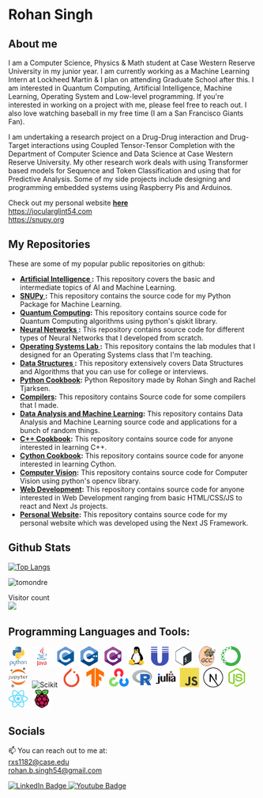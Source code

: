 # Rohan Singh
## About me
I am a Computer Science, Physics & Math student at Case Western Reserve University in my junior year. I am currently working as a Machine Learning Intern at Lockheed Martin & I plan on attending Graduate School after this. I am interested in Quantum Computing, Artificial Intelligence, Machine Learning, Operating System and Low-level programming. If you're interested in working on a project with me, please feel free to reach out. I also love watching baseball in my free time (I am a San Francisco Giants Fan). 

I am undertaking a research project on a Drug-Drug interaction and Drug-Target interactions using Coupled Tensor-Tensor Completion with the Department of Computer Science and Data Science at Case Western Reserve University. My other research work deals with using Transformer based models for Sequence and Token Classification and using that for Predictive Analysis. Some of my side projects include designing and programming embedded systems using Raspberry Pis and Arduinos.



Check out my personal website **<a href="https://jocularglint54.com">here</a>**  
https://jocularglint54.com   
https://snupy.org   

## My Repositories
These are some of my popular public repositories on github:  
 - **<a href="https://github.com/Rohan-s18/Artificial_Intelligence"> Artificial Intelligence </a>:** This repository covers the basic and intermediate topics of AI and Machine Learning.  
  - **<a href="https://github.com/Rohan-s18/SNUPy"> SNUPy </a>:** This repository contains the source code for my Python Package for Machine Learning.    
  - **<a href="https://github.com/Rohan-s18/Quantum_Computing">Quantum Computing</a>:** This repository contains source code for Quantum Computing algorithms using python's qiskit library. 
  - **<a href="https://github.com/Rohan-s18/Neural-Networks">Neural Networks </a>:** This repository contains source code for different types of Neural Networks that I developed from scratch.  
  - **<a href="https://github.com/Rohan-s18/CSDS338_Lab"> Operating Systems Lab </a>:** This repository contains the lab modules that I designed for an Operating Systems class that I'm teaching.  
  - **<a href="https://github.com/Rohan-s18/Data-Structures"> Data Structures </a>:** This repository extensively covers Data Structures and Algorithms that you can use for college or interviews.   
  - **<a href="https://github.com/Rohan-s18/Python-Cookbook"> Python Cookbook</a>:** Python Repository made by Rohan Singh and Rachel Tjarksen.   
  - **<a href="https://github.com/Rohan-s18/Compilers">Compilers</a>:** This repository contains Source code for some compilers that I made. 
  - **<a href="https://github.com/Rohan-s18/Data-Analysis-and-Machine-Learning">Data Analysis and Machine Learning</a>:** This repository contains Data Analysis and Machine Learning source code and applications for a bunch of random things.   
  - **<a href="https://github.com/Rohan-s18/CPP_Cookbook">C++ Cookbook</a>:** This repository contains source code for anyone interested in learning C++.     
  - **<a href="https://github.com/Rohan-s18/Cython-Cookbook">Cython Cookbook</a>:** This repository contains source code for anyone interested in learning Cython.    
  - **<a href="https://github.com/Rohan-s18/Computer-Vision">Computer Vision</a>:** This repository contains source code for Computer Vision using python's opencv library.  
  - **<a href="https://github.com/Rohan-s18/Web_Development">Web Development</a>:** This repository contains source code for anyone interested in Web Development ranging from basic HTML/CSS/JS to react and Next Js projects.  
  - **<a href="https://github.com/Rohan-s18/personal_website">Personal Website</a>:** This repository contains source code for my personal website which was developed using the Next JS Framework.  
  

## Github Stats 
<!--
 [![GitHub Streak](http://github-readme-streak-stats.herokuapp.com?user=Rohan-s18&theme=dark&background=000000)](https://git.io/streak-stats)  
 -->

[![Top Langs](https://github-readme-stats.vercel.app/api/top-langs/?username=Rohan-s18&theme=vision-friendly-dark)](https://github.com/anuraghazra/github-readme-stats)


 <img src="https://github-readme-stats.vercel.app/api?username=Rohan-s18&show_icons=true&theme=great-gatsby" alt="tomondre" />
<br>
  
  

  Visitor count<br>
  <img src="https://profile-counter.glitch.me/Rohan-s18/count.svg" />


## Programming Languages and Tools:
<div>
  <img src="https://github.com/devicons/devicon/blob/master/icons/python/python-original-wordmark.svg" title="Python" alt="Python" width="40" height="40"/>&nbsp;
  <img src="https://github.com/devicons/devicon/blob/master/icons/java/java-original-wordmark.svg" title="Java" alt="Java" width="40" height="40"/>&nbsp;
  <img src="https://github.com/devicons/devicon/blob/master/icons/c/c-original.svg" title="C" alt="C" width="40" height="40"/>&nbsp;
  <img src="https://github.com/devicons/devicon/blob/master/icons/cplusplus/cplusplus-original.svg" title="Cpp" alt="Cpp" width="40" height="40"/>&nbsp;
  <img src="https://github.com/devicons/devicon/blob/master/icons/csharp/csharp-original.svg" title="Csp" alt="Csp" width="40" height="40"/>&nbsp;
  <img src="https://github.com/devicons/devicon/blob/master/icons/linux/linux-original.svg" title="Linux" alt="Linux" width="40" height="40"/>&nbsp;
  <img src="https://github.com/devicons/devicon/blob/master/icons/unix/unix-original.svg" title="UNIX" alt="UNIX" width="40" height="40"/>&nbsp;
  <img src="https://github.com/devicons/devicon/blob/master/icons/bash/bash-original.svg" title="Bash" alt="Bash" width="40" height="40"/>&nbsp;
  <img src="https://github.com/devicons/devicon/blob/master/icons/gcc/gcc-original.svg" title="GCC" alt="GCC" width="40" height="40"/>&nbsp;
  <img src="https://github.com/devicons/devicon/blob/master/icons/anaconda/anaconda-original.svg" title="Anaconda" alt="Anaconda" width="40" height="40"/>&nbsp;
    <img src="https://github.com/devicons/devicon/blob/master/icons/jupyter/jupyter-original-wordmark.svg" title="Jupyter" alt="Jupyter" width="40" height="40"/>&nbsp;
   <img src="https://upload.wikimedia.org/wikipedia/commons/0/05/Scikit_learn_logo_small.svg" title="Scikit" alt="Scikit" width="40" height="40"/>&nbsp;
   <img src="https://github.com/devicons/devicon/blob/master/icons/pytorch/pytorch-original.svg" title="Pytorch" alt="Pytorch" width="40" height="40"/>&nbsp;
    <img src="https://github.com/devicons/devicon/blob/master/icons/tensorflow/tensorflow-original.svg" title="Tensor Flow" alt="Tensor Flow" width="40" height="40"/>&nbsp;
  <img src="https://github.com/devicons/devicon/blob/master/icons/opencv/opencv-original.svg" title="OpenCV" alt="OpenCV" width="40" height="40"/>&nbsp;
  <img src="https://github.com/devicons/devicon/blob/master/icons/r/r-original.svg" title="R" alt="R" width="40" height="40"/>&nbsp;
 <img src="https://github.com/devicons/devicon/blob/master/icons/julia/julia-original-wordmark.svg" title="Julia" alt="Julia" width="40" height="40"/>&nbsp;
  <img src="https://github.com/devicons/devicon/blob/master/icons/javascript/javascript-original.svg" title="JavaScript" alt="JavaScript" width="40" height="40"/>&nbsp;
  <img src="https://github.com/devicons/devicon/blob/master/icons/nextjs/nextjs-line.svg" title="Next" alt="Next" width="40" height="40"/>&nbsp;
  <img src="https://github.com/devicons/devicon/blob/master/icons/nodejs/nodejs-original.svg" title="Node" alt="Node" width="40" height="40"/>&nbsp;     
  <img src="https://github.com/devicons/devicon/blob/master/icons/react/react-original.svg" title="React" alt="React" width="40" height="40"/>&nbsp;
  <img src="https://github.com/devicons/devicon/blob/master/icons/raspberrypi/raspberrypi-original.svg" title="Raspi" alt="Raspi" width="40" height="40"/>&nbsp;
 

  
  
</div>

## Socials
📫 You can reach out to me at:  
rxs1182@case.edu  
rohan.b.singh54@gmail.com  

<div id="badges">
  <a href="https://www.linkedin.com/in/rohan-singh-52a369195/">
    <img src="https://img.shields.io/badge/LinkedIn-blue?style=for-the-badge&logo=linkedin&logoColor=white" alt="LinkedIn Badge"/>
  </a>
  <a href="https://www.youtube.com/channel/UC1boFtqaVRXNFV0Z0ZeZcrA">
    <img src="https://img.shields.io/badge/YouTube-red?style=for-the-badge&logo=youtube&logoColor=white" alt="Youtube Badge"/>
  </a>
</div>

<!--
<img src="https://komarev.com/ghpvc/?username=Rohan-s18&style=flat-square&color=blue" alt=""/>
-->

<!--
**Rohan-s18/Rohan-s18** is a ✨ _special_ ✨ repository because its `README.md` (this file) appears on your GitHub profile.

Here are some ideas to get you started:

- 🔭 I’m currently working on ...
- 🌱 I’m currently learning ...
- 👯 I’m looking to collaborate on ...
- 🤔 I’m looking for help with ...
- 💬 Ask me about ...
-  ...
- 😄 Pronouns: ...
- ⚡ Fun fact: ...
-->
